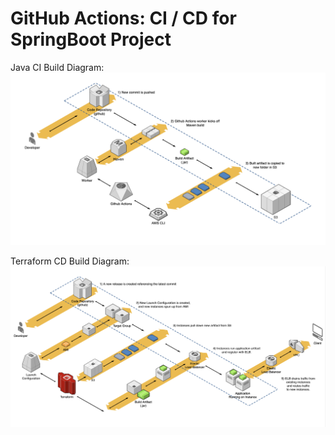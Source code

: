 # GitHub Actions: CI / CD for SpringBoot Project


Java CI Build Diagram:
![Java CI Diagram](images/JavaCI.png)

Terraform CD Build Diagram:
![Terraform CD Diagram](images/TerraformCD.png)

